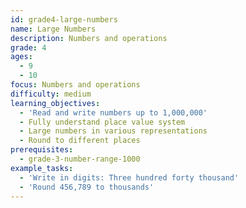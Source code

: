 ```yaml
---
id: grade4-large-numbers
name: Large Numbers
description: Numbers and operations
grade: 4
ages:
  - 9
  - 10
focus: Numbers and operations
difficulty: medium
learning_objectives:
  - 'Read and write numbers up to 1,000,000'
  - Fully understand place value system
  - Large numbers in various representations
  - Round to different places
prerequisites:
  - grade-3-number-range-1000
example_tasks:
  - 'Write in digits: Three hundred forty thousand'
  - 'Round 456,789 to thousands'
---
```

